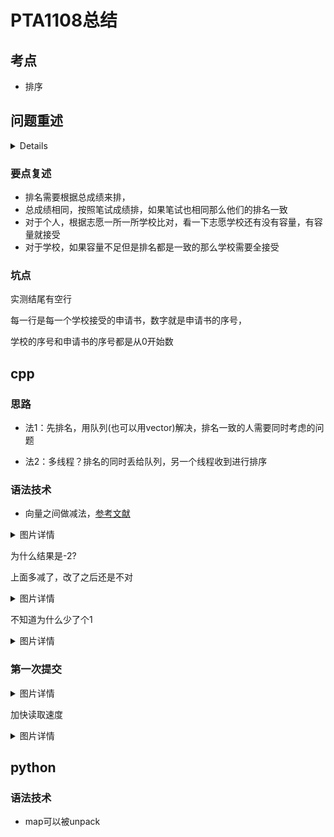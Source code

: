 # PTA1108总结
## 考点
- 排序

## 问题重述

<details>
    <summary>Details</summary>

![](https://raw.githubusercontent.com/ednow/cloudimg/main/githubio/20210706234627.png)
</details>

### 要点复述
+ 排名需要根据总成绩来排，
+ 总成绩相同，按照笔试成绩排，如果笔试也相同那么他们的排名一致
+ 对于个人，根据志愿一所一所学校比对，看一下志愿学校还有没有容量，有容量就接受
+ 对于学校，如果容量不足但是排名都是一致的那么学校需要全接受


### 坑点
实测结尾有空行

每一行是每一个学校接受的申请书，数字就是申请书的序号，

学校的序号和申请书的序号都是从0开始数


## cpp
### 思路
+ 法1：先排名，用队列(也可以用vector)解决，排名一致的人需要同时考虑的问题


[comment]: <> (+ 法2：排名的时候)

+ 法2：多线程？排名的同时丢给队列，另一个线程收到进行排序

### 语法技术
+ 向量之间做减法，[参考文献](https://stackoverflow.com/questions/14175858/c-subtract-vectors)

<details><summary>图片详情</summary><img src="https://raw.githubusercontent.com/ednow/cloudimg/main/githubio/20210807165828.png" alt="找不到图片(Image not found)" onerror="this.onerror=null;this.src='https://gitee.com/ednow/cloudimg/raw/main/githubio/20210807165828.png';" /></details>

为什么结果是-2?

上面多减了，改了之后还是不对
<details><summary>图片详情</summary><img src="https://raw.githubusercontent.com/ednow/cloudimg/main/githubio/20210807170544.png" alt="找不到图片(Image not found)" onerror="this.onerror=null;this.src='https://gitee.com/ednow/cloudimg/raw/main/githubio/20210807170544.png';" /></details>


不知道为什么少了个1
<details><summary>图片详情</summary><img src="https://raw.githubusercontent.com/ednow/cloudimg/main/githubio/20210807171045.png" alt="找不到图片(Image not found)" onerror="this.onerror=null;this.src='https://gitee.com/ednow/cloudimg/raw/main/githubio/20210807171045.png';" /></details>

### 第一次提交


<details><summary>图片详情</summary><img src="https://raw.githubusercontent.com/ednow/cloudimg/main/githubio/20210807181517.png" alt="找不到图片(Image not found)" onerror="this.onerror=null;this.src='https://gitee.com/ednow/cloudimg/raw/main/githubio/20210807181517.png';" /></details>

加快读取速度
<details><summary>图片详情</summary><img src="https://raw.githubusercontent.com/ednow/cloudimg/main/githubio/20210807183118.png" alt="找不到图片(Image not found)" onerror="this.onerror=null;this.src='https://gitee.com/ednow/cloudimg/raw/main/githubio/20210807183118.png';" /></details>

## python
### 语法技术
+ map可以被unpack

